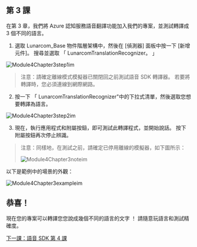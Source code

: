 ## <a name="lesson-3"></a>第 3 課

在第 3 章，我們將 Azure 認知服務語音翻譯功能加入我們的專案，並測試轉譯成 3 個不同的語言。 

1. 選取 Lunarcom_Base 物件階層架構中，然後在 [偵測器] 面板中按一下 [新增元件]。 搜尋並選取 「 LunarcomTranslationRecognizer。 」

![Module4Chapter3step1im](images/module4chapter3step1im.PNG)

> 注意：請確定離線模式模擬器已關閉回之前測試語音 SDK 轉譯器。 若要將轉譯時，您必須連線到網際網路。 

2. 按一下 「 LunarcomTranslationRecognizer"中的下拉式清單，然後選取您想要轉譯為語言。

![Module4Chapter3step2im](images/module4chapter3step2im.PNG)

3. 現在，執行應用程式和附屬按鈕，即可測試此轉譯程式，並開始說話。 按下 附屬按鈕再次停止辨識。 

> 注意：同樣地，在測試之前，請確定已停用離線的模擬器，如下圖所示：
>
> ![Module4Chapter3noteim](images/module4chapter3noteim.PNG)

以下是範例中的場景的外觀：

![Module4Chapter3exampleim](images/module4chapter3exampleim.PNG)

## <a name="congratulations"></a>恭喜！

現在您的專案可以轉譯您您說成幾個不同的語言的文字 ！ 請隨意玩語言和測試精確度。 

[下一課：語音 SDK 第 4 課](placeholderlink)

